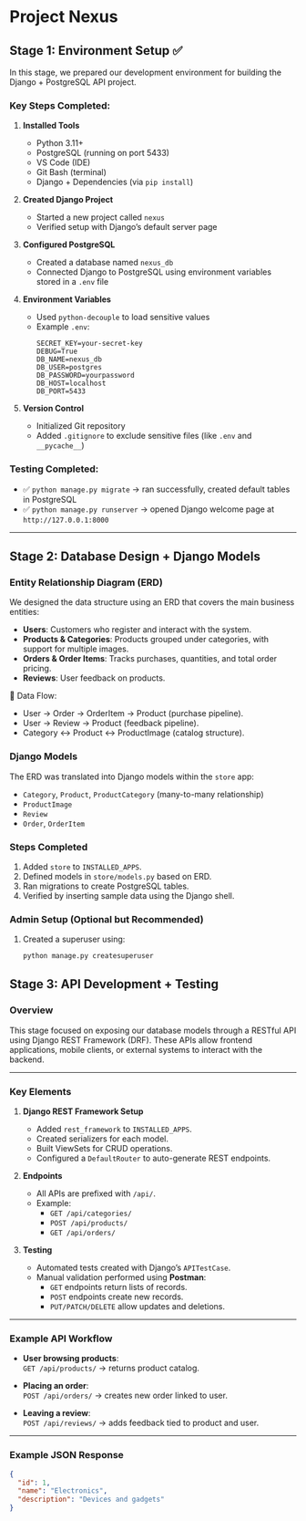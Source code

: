 # Project Nexus

## Stage 1: Environment Setup ✅

In this stage, we prepared our development environment for building the Django + PostgreSQL API project.

### Key Steps Completed:

1. **Installed Tools**

   - Python 3.11+
   - PostgreSQL (running on port 5433)
   - VS Code (IDE)
   - Git Bash (terminal)
   - Django + Dependencies (via `pip install`)

2. **Created Django Project**

   - Started a new project called `nexus`
   - Verified setup with Django’s default server page

3. **Configured PostgreSQL**

   - Created a database named `nexus_db`
   - Connected Django to PostgreSQL using environment variables stored in a `.env` file

4. **Environment Variables**

   - Used `python-decouple` to load sensitive values
   - Example `.env`:
     ```env
     SECRET_KEY=your-secret-key
     DEBUG=True
     DB_NAME=nexus_db
     DB_USER=postgres
     DB_PASSWORD=yourpassword
     DB_HOST=localhost
     DB_PORT=5433
     ```

5. **Version Control**
   - Initialized Git repository
   - Added `.gitignore` to exclude sensitive files (like `.env` and `__pycache__`)

### Testing Completed:

- ✅ `python manage.py migrate` → ran successfully, created default tables in PostgreSQL
- ✅ `python manage.py runserver` → opened Django welcome page at `http://127.0.0.1:8000`

---

## Stage 2: Database Design + Django Models

### Entity Relationship Diagram (ERD)
We designed the data structure using an ERD that covers the main business entities:
- **Users**: Customers who register and interact with the system.
- **Products & Categories**: Products grouped under categories, with support for multiple images.
- **Orders & Order Items**: Tracks purchases, quantities, and total order pricing.
- **Reviews**: User feedback on products.

📌 Data Flow:
- User → Order → OrderItem → Product (purchase pipeline).
- User → Review → Product (feedback pipeline).
- Category ↔ Product ↔ ProductImage (catalog structure).

### Django Models
The ERD was translated into Django models within the `store` app:
- `Category`, `Product`, `ProductCategory` (many-to-many relationship)
- `ProductImage`
- `Review`
- `Order`, `OrderItem`

### Steps Completed
1. Added `store` to `INSTALLED_APPS`.
2. Defined models in `store/models.py` based on ERD.
3. Ran migrations to create PostgreSQL tables.
4. Verified by inserting sample data using the Django shell.

### Admin Setup (Optional but Recommended)
1. Created a superuser using:
   ```bash
   python manage.py createsuperuser


## Stage 3: API Development + Testing

### Overview
This stage focused on exposing our database models through a RESTful API using Django REST Framework (DRF). These APIs allow frontend applications, mobile clients, or external systems to interact with the backend.

---

### Key Elements
1. **Django REST Framework Setup**
   - Added `rest_framework` to `INSTALLED_APPS`.
   - Created serializers for each model.
   - Built ViewSets for CRUD operations.
   - Configured a `DefaultRouter` to auto-generate REST endpoints.

2. **Endpoints**
   - All APIs are prefixed with `/api/`.
   - Example:
     - `GET /api/categories/`
     - `POST /api/products/`
     - `GET /api/orders/`

3. **Testing**
   - Automated tests created with Django’s `APITestCase`.
   - Manual validation performed using **Postman**:
     - `GET` endpoints return lists of records.
     - `POST` endpoints create new records.
     - `PUT/PATCH/DELETE` allow updates and deletions.

---

### Example API Workflow
- **User browsing products**:  
  `GET /api/products/` → returns product catalog.  

- **Placing an order**:  
  `POST /api/orders/` → creates new order linked to user.  

- **Leaving a review**:  
  `POST /api/reviews/` → adds feedback tied to product and user.  

---

### Example JSON Response
```json
{
  "id": 1,
  "name": "Electronics",
  "description": "Devices and gadgets"
}
